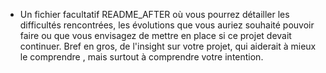 - Un fichier facultatif README_AFTER où vous pourrez détailler les difficultés rencontrées,
les évolutions que vous auriez souhaité pouvoir faire ou que vous envisagez de mettre en place si
ce projet devait continuer. Bref en gros, de l'insight sur votre projet, qui aiderait à mieux le comprendre
, mais surtout à comprendre votre intention.

